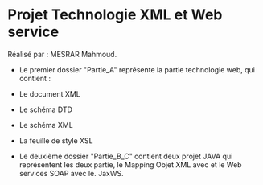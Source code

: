 # Projet Technologie XML et Web service 
Réalisé par : MESRAR Mahmoud.

- Le premier dossier "Partie_A" représente la partie technologie web, qui contient :
 - Le document XML 
 - Le schéma  DTD
 - Le schéma XML
 - La feuille de style XSL

- Le deuxième dossier "Partie_B_C" contient deux projet JAVA qui représentent les deux partie, le Mapping Objet XML avec et le Web services SOAP avec le. JaxWS.


